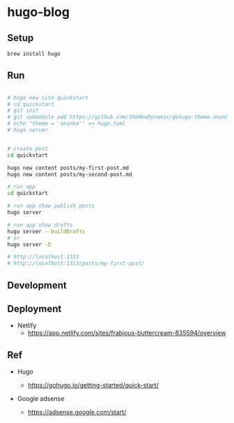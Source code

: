 # hugo-blog

## Setup

```bash
brew install hugo
```

## Run

```bash

# hugo new site quickstart
# cd quickstart
# git init
# git submodule add https://github.com/theNewDynamic/gohugo-theme-ananke.git themes/ananke
# echo "theme = 'ananke'" >> hugo.toml
# hugo server


# create post
cd quickstart

hugo new content posts/my-first-post.md
hugo new content posts/my-second-post.md

# run app
cd quickstart

# run app show publish posts
hugo server

# run app show drafts
hugo server --buildDrafts
# or
hugo server -D

# http://localhost:1313
# http://localhost:1313/posts/my-first-post/
```

## Development

## Deployment

- Netlify
	- https://app.netlify.com/sites/frabjous-buttercream-835594/overview

## Ref

- Hugo
	- https://gohugo.io/getting-started/quick-start/

- Google adsense
	- https://adsense.google.com/start/